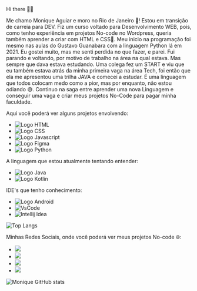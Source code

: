 Hi there 👩‍💻

Me chamo Monique Aguiar e moro no Rio de Janeiro 🥵! Estou em transição de carreia para DEV. Fiz um curso voltado para Desenvolvimento WEB, pois, como tenho experiência em projetos No-code no Wordpress, queria também aprender a criar com HTML e CSS💜. Meu inicio na programação foi mesmo nas aulas do Gustavo Guanabara com a linguagem Python lá em 2021. Eu gostei muito, mas me senti perdida no que fazer, e parei. Fui parando e voltando, por motivo de trabalho na área na qual estava. Mas sempre que dava estava estudando. Uma colega fez um START e viu que eu também estava atrás da minha primeira vaga na área Tech, foi então que ela me apresentou uma trilha JAVA e comecei a estudar. É uma linguagem que todos colocam medo como a pior, mas por enquanto, não estou odiando 😅. Continuo na saga entre aprender uma nova Linguagem e conseguir uma vaga e criar meus projetos No-Code para pagar minha faculdade. 

Aqui você poderá ver alguns projetos envolvendo:
 
 - <img src="https://img.shields.io/badge/HTML5-E34F26?style=for-the-badge&logo=html5&logoColor=white" alt="Logo HTML" />  
 - <img src="https://img.shields.io/badge/CSS3-1572B6?style=for-the-badge&logo=css3&logoColor=white" alt="Logo CSS"/>
 - <img src="https://img.shields.io/badge/JavaScript-F7DF1E?style=for-the-badge&logo=javascript&logoColor=black" alt="Logo Javascript"/>  
 - <img src="https://img.shields.io/badge/Figma-F24E1E?style=for-the-badge&logo=figma&logoColor=white" alt="Logo Figma" />
 - <img src="https://img.shields.io/badge/Python-3776AB?style=for-the-badge&logo=python&logoColor=white" alt="Logo Python" />


A linguagem que estou atualmente tentando entender:
- <img src="https://img.shields.io/badge/Java-ED8B00?style=for-the-badge&logo=openjdk&logoColor=white" alt="Logo Java" />
- <img src="https://img.shields.io/badge/Kotlin-0095D5?&style=for-the-badge&logo=kotlin&logoColor=white" alt="Logo Kotlin" />

IDE's que tenho conhecimento:
- <img src="https://img.shields.io/badge/Android_Studio-3DDC84?style=for-the-badge&logo=android-studio&logoColor=white" alt="Logo Android" />
- <img src="https://img.shields.io/badge/Visual_Studio_Code-0078D4?style=for-the-badge&logo=visual%20studio%20code&logoColor=white" alt="VsCode" />
- <img src="https://img.shields.io/badge/IntelliJ_IDEA-000000.svg?style=for-the-badge&logo=intellij-idea&logoColor=white" alt="Intellij Idea" />


![Top Langs](https://github-readme-stats.vercel.app/api/top-langs/?username=monikeag&theme=blue-green)


Minhas Redes Sociais, onde você poderá ver meus projetos No-code 🌐:


- <a href="https://www.linkedin.com/in/moniqueadsgn/" target="_blank"><img src="https://img.shields.io/badge/LinkedIn-0077B5?style=for-the-badge&logo=linkedin&logoColor=white"/></a>
- <a href="https://www.instagram.com/m.aguiarweb/" target="_blank"><img src="https://img.shields.io/badge/Instagram-E4405F?style=for-the-badge&logo=instagram&logoColor=white" /></a>
- <a href="https://www.behance.net/guiamarke" target="_blank"><img src="https://img.shields.io/badge/-Behance-blue?style=for-the-badge&logo=behance&logoColor=white"/></a>
- <a href="https://api.whatsapp.com/send/?phone=5521970204081&text&type=phone_number&app_absent=0" target="_blank"><img src="https://img.shields.io/badge/WhatsApp-25D366?style=for-the-badge&logo=whatsapp&logoColor=white"/></a>



![Monique GitHub stats](https://github-readme-stats.vercel.app/api?username=monikeag&show_icons=true&theme=blue-green)




